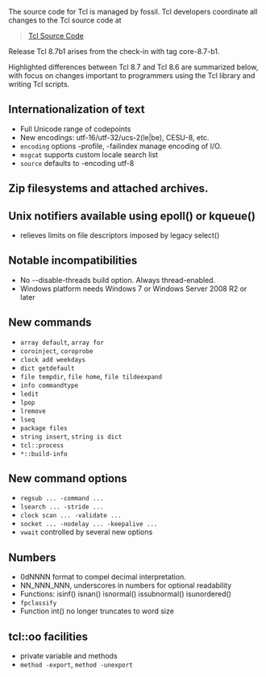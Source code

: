
The source code for Tcl is managed by fossil.  Tcl developers coordinate all
changes to the Tcl source code at

> [Tcl Source Code](https://core.tcl-lang.org/tcl/timeline)

Release Tcl 8.7b1 arises from the check-in with tag core-8.7-b1.

Highlighted differences between Tcl 8.7 and Tcl 8.6 are summarized below,
with focus on changes important to programmers using the Tcl library and
writing Tcl scripts.

## Internationalization of text
 - Full Unicode range of codepoints
 - New encodings: utf-16/utf-32/ucs-2(le|be), CESU-8, etc.
 - `encoding` options -profile, -failindex manage encoding of I/O.
 - `msgcat` supports custom locale search list
 - `source` defaults to -encoding utf-8

## Zip filesystems and attached archives.

## Unix notifiers available using epoll() or kqueue()
 - relieves limits on file descriptors imposed by legacy select()

## Notable incompatibilities
 - No --disable-threads build option.  Always thread-enabled.
 - Windows platform needs Windows 7 or Windows Server 2008 R2 or later

## New commands
 - `array default`, `array for`
 - `coroinject`, `coroprobe`
 - `clock add weekdays`
 - `dict getdefault`
 - `file tempdir`, `file home`, `file tildeexpand`
 - `info commandtype`
 - `ledit`
 - `lpop`
 - `lremove`
 - `lseq`
 - `package files`
 - `string insert`, `string is dict`
 - `tcl::process`
 - `*::build-info`

## New command options
 - `regsub ... -command ...`
 - `lsearch ... -stride ...`
 - `clock scan ... -validate ...`
 - `socket ... -nodelay ... -keepalive ...`
 - `vwait` controlled by several new options

## Numbers
 - 0dNNNN format to compel decimal interpretation.
 - NN_NNN_NNN, underscores in numbers for optional readability
 - Functions: isinf() isnan() isnormal() issubnormal() isunordered()
 - `fpclassify`
 - Function int() no longer truncates to word size

## tcl::oo facilities
 - private variable and methods
 - `method -export`, `method -unexport`

